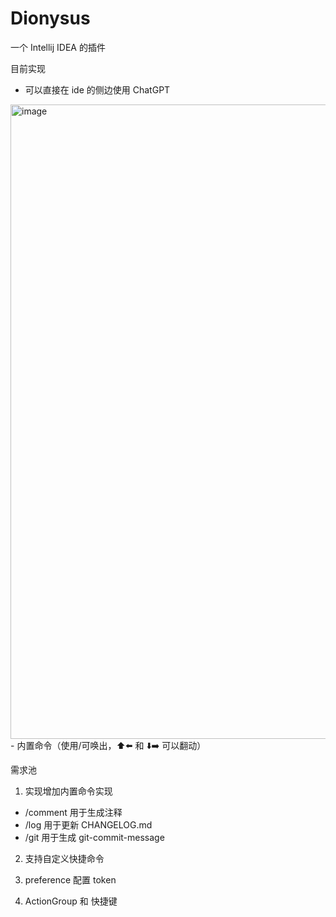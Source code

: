 # Dionysus

一个 Intellij IDEA 的插件

目前实现
- 可以直接在 ide 的侧边使用 ChatGPT
<img width="1015" alt="image" src="https://user-images.githubusercontent.com/63788083/224496986-7f6c8645-1ebb-4fe6-92e8-25f8e6067c29.png">
- 内置命令（使用/可唤出，⬆️⬅️ 和 ⬇️➡️ 可以翻动）

需求池

1. 实现增加内置命令实现
- /comment 用于生成注释
- /log 用于更新 CHANGELOG.md
- /git 用于生成 git-commit-message

2. 支持自定义快捷命令

3. preference 配置 token

4. ActionGroup 和 快捷键
